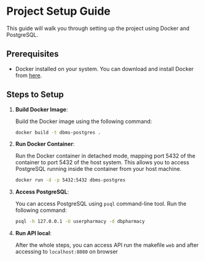 # Project Setup Guide

This guide will walk you through setting up the project using Docker and PostgreSQL.

## Prerequisites

- Docker installed on your system. You can download and install Docker from [here](https://www.docker.com/products/docker-desktop).

## Steps to Setup

1. **Build Docker Image**:

   Build the Docker image using the following command:

   ```bash
   docker build -t dbms-postgres .

2. **Run Docker Container**:

   Run the Docker container in detached mode, mapping port 5432 of the container to port 5432 of the host system. This allows you to access PostgreSQL running inside the container from your host machine.

   ```bash
   docker run -d -p 5432:5432 dbms-postgres

3. **Access PostgreSQL**:

    You can access PostgreSQL using `psql` command-line tool. Run the following command:

   ```bash
   psql -h 127.0.0.1 -U userpharmacy -d dbpharmacy

4. **Run API local**:

   After the whole steps, you can access API run the makefile `web` and after accessing to `localhost:8080` on browser